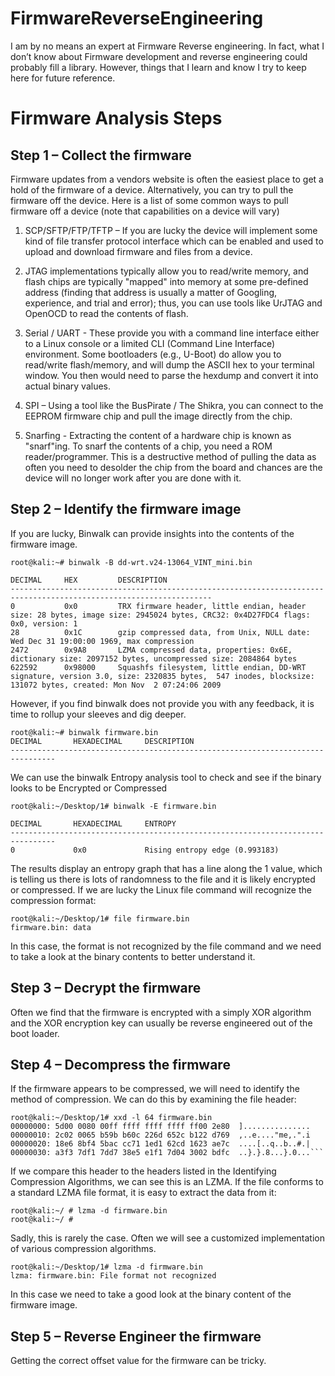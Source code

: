 # FirmwareReverseEngineering
I am by no means an expert at Firmware Reverse engineering. In fact, what I don’t know about Firmware development and reverse engineering could probably fill a library.  However, things that I learn and know I try to keep here for future reference. 

# Firmware Analysis Steps
## Step 1 – Collect the firmware
Firmware updates from a vendors website is often the easiest place to get a hold of the firmware of a device.
Alternatively, you can try to pull the firmware off the device.  Here is a list of some common ways to pull firmware off a device (note that capabilities on a device will vary)
1. SCP/SFTP/FTP/TFTP – If you are lucky the device will implement some kind of file transfer protocol interface which can be enabled and used to upload and download firmware and files from a device.
2.  JTAG implementations typically allow you to read/write memory, and flash chips are typically "mapped" into memory at some pre-defined address (finding that address is usually a matter of Googling, experience, and trial and error); thus, you can use tools like UrJTAG and OpenOCD to read the contents of flash.
3. Serial / UART -  These provide you with a command line interface either to a Linux console or a limited CLI (Command Line Interface) environment. Some bootloaders (e.g., U-Boot) do allow you to read/write flash/memory, and will dump the ASCII hex to your terminal window. You then would need to parse the hexdump and convert it into actual binary values.
 
4. SPI – Using a tool like the BusPirate / The Shikra, you can connect to the EEPROM firmware chip and pull the image directly from the chip.
5.  Snarfing - Extracting the content of a hardware chip is known as "snarf"ing. To snarf the contents of a chip, you need a ROM reader/programmer.  This is a destructive method of pulling the data as often you need to desolder the chip from the board and chances are the device will no longer work after you are done with it.

## Step 2 – Identify the firmware image
If you are lucky, Binwalk can provide insights into the contents of the firmware image.
```
root@kali:~# binwalk -B dd-wrt.v24-13064_VINT_mini.bin 

DECIMAL     HEX         DESCRIPTION
-------------------------------------------------------------------------------------------------------------------
0           0x0         TRX firmware header, little endian, header size: 28 bytes, image size: 2945024 bytes, CRC32: 0x4D27FDC4 flags: 0x0, version: 1
28          0x1C        gzip compressed data, from Unix, NULL date: Wed Dec 31 19:00:00 1969, max compression
2472        0x9A8       LZMA compressed data, properties: 0x6E, dictionary size: 2097152 bytes, uncompressed size: 2084864 bytes
622592      0x98000     Squashfs filesystem, little endian, DD-WRT signature, version 3.0, size: 2320835 bytes,  547 inodes, blocksize: 131072 bytes, created: Mon Nov  2 07:24:06 2009
```
However, if you find binwalk does not provide you with any feedback, it is time to rollup your sleeves and dig deeper.
```
root@kali:~# binwalk firmware.bin
DECIMAL       HEXADECIMAL     DESCRIPTION
--------------------------------------------------------------------------------
```
We can use the binwalk Entropy analysis tool to check and see if the binary looks to be Encrypted or Compressed
```
root@kali:~/Desktop/1# binwalk -E firmware.bin

DECIMAL       HEXADECIMAL     ENTROPY
--------------------------------------------------------------------------------
0             0x0             Rising entropy edge (0.993183)
```
The results display an entropy graph that has a line along the 1 value, which is telling us there is lots of randomness to the file and it is likely encrypted or compressed.
If we are lucky the Linux file command will recognize the compression format:
```
root@kali:~/Desktop/1# file firmware.bin
firmware.bin: data
```
In this case, the format is not recognized by the file command and we need to take a look at the binary contents to better understand it.
## Step 3 – Decrypt the firmware
Often we find that the firmware is encrypted  with a simply XOR algorithm and the XOR encryption key can usually be reverse engineered out of the boot loader.


## Step 4 – Decompress the firmware
If the firmware appears to be compressed, we will need to identify the method of compression.
We can do this by examining the file header:
```
root@kali:~/Desktop/1# xxd -l 64 firmware.bin 
00000000: 5d00 0080 00ff ffff ffff ffff ff00 2e80  ]...............
00000010: 2c02 0065 b59b b60c 226d 652c b122 d769  ,..e...."me,.".i
00000020: 18e6 8bf4 5bac cc71 1ed1 62cd 1623 ae7c  ....[..q..b..#.|
00000030: a3f3 7df1 7dd7 38e5 e1f1 7d04 3002 bdfc  ..}.}.8...}.0...```
```

If we compare this header to the headers listed in the Identifying Compression Algorithms, we can see  this is an LZMA.
If the file conforms to a standard LZMA file format, it is easy to extract the data from it:

```
root@kali:~/ # lzma -d firmware.bin
root@kali:~/ #
```
Sadly, this is rarely the case.  Often we will see a customized implementation of various compression algorithms. 
```
root@kali:~/Desktop/1# lzma -d firmware.bin
lzma: firmware.bin: File format not recognized
```
In this case we need to take a good look at the binary content of the firmware image. 

## Step 5 – Reverse Engineer the firmware
Getting the correct offset value for the firmware can be tricky.



